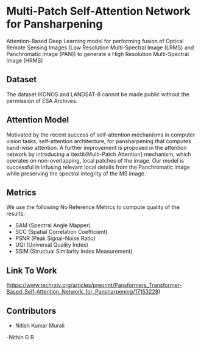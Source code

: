 # Multi-Patch Self-Attention Network for Pansharpening
Attention-Based Deep Learning model for performing fusion of Optical Remote Sensing Images (Low Resolution Multi-Spectral Image (LRMS) and Panchromatic image (PAN)) to generate a High Resolution Multi-Spectral Image (HRMS)

## Dataset 

The dataset IKONOS and LANDSAT-8 cannot be made public without the permission of ESA Archives.

## Attention Model

Motivated by the recent success of self-attention mechanisms in computer vision tasks, self-attention architecture, for pansharpening that computes band-wise attention. A further improvement is proposed in the attention network by introducing a \textit{Multi-Patch Attention} mechanism, which operates on non-overlapping, local patches of the image. Our model is successful in infusing relevant local details from the Panchromatic image while preserving the spectral integrity of the MS image.

## Metrics

We use the following No Reference Metrics to compute quality of the results: 

 - SAM (Spectral Angle Mapper)
 - SCC (Spatial Correlation Coefficient)
 - PSNR (Peak Signal-Noise Ratio)
 - UQI (Universal Quality Index)
 - SSIM (Structual Similarity Index Measurement)
 
 ## Link To Work
 
 (https://www.techrxiv.org/articles/preprint/Pansformers_Transformer-Based_Self-Attention_Network_for_Pansharpening/17153228)
 
 ## Contributors
 
 - Nitish Kumar Murali
 
 -Nithin G R
